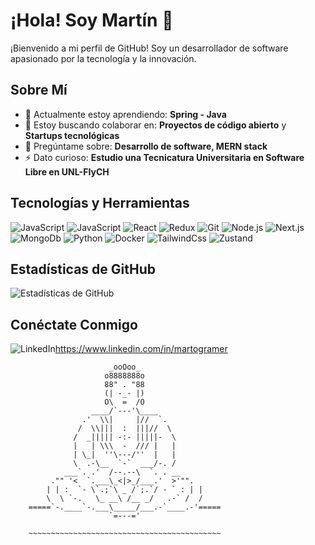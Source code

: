 # ¡Hola! Soy Martín 👋

¡Bienvenido a mi perfil de GitHub! Soy un desarrollador de software apasionado por la tecnología y la innovación.

## Sobre Mí

- 🌱 Actualmente estoy aprendiendo: **Spring - Java**
- 👯 Estoy buscando colaborar en: **Proyectos de código abierto** y **Startups tecnológicas**
- 💬 Pregúntame sobre: **Desarrollo de software, MERN stack**
- ⚡ Dato curioso: **Estudio una Tecnicatura Universitaria en Software Libre en UNL-FIyCH**

## Tecnologías y Herramientas

![JavaScript](https://img.shields.io/badge/-Typescript-black?style=flat-square&logo=typescript)
![JavaScript](https://img.shields.io/badge/-JavaScript-black?style=flat-square&logo=javascript)
![React](https://img.shields.io/badge/-React-black?style=flat-square&logo=react)
![Redux](https://img.shields.io/badge/-Redux-black?style=flat-square&logo=redux)
![Git](https://img.shields.io/badge/-Git-black?style=flat-square&logo=git)
![Node.js](https://img.shields.io/badge/-Node.js-black?style=flat-square&logo=node.js)
![Next.js](https://img.shields.io/badge/-Next.js-black?style=flat-square&logo=next.js)
![MongoDb](https://img.shields.io/badge/-MongoDb-black?style=flat-square&logo=mongodb)
![Python](https://img.shields.io/badge/-Python-black?style=flat-square&logo=python)
![Docker](https://img.shields.io/badge/-Docker-black?style=flat-square&logo=docker)
![TailwindCss](https://img.shields.io/badge/-TailwindCss-black?style=flat-square&logo=tailwindcss)
![Zustand](https://img.shields.io/badge/-Zustand-black?style=flat-square&logo=zustand)

## Estadísticas de GitHub

![Estadísticas de GitHub](https://github-readme-stats.vercel.app/api?username=Martogramer&show_icons=true&theme=radical)

## Conéctate Conmigo

![LinkedIn](https://img.shields.io/badge/-LinkedIn-blue?style=flat-square&logo=linkedin)https://www.linkedin.com/in/martogramer


```
                      _ooOoo_
                     o8888888o
                     88" . "88
                     (| -_- |)
                     O\  =  /O
                  ____/`---'\____
                .'  \\|     |//  `.
               /  \\|||  :  |||//  \
              /  _||||| -:- |||||-  \
              |   | \\\  -  /// |   |
              | \_|  ''\---/''  |   |
              \  .-\__  `-`  ___/-. /
            ___`. .'  /--.--\  `. . __
         ."" '<  `.___\_<|>_/___.'  >'"".
        | | :  `- \`.;`\ _ /`;.`/ - ` : | |
        \  \ `-.   \_ __\ /__ _/   .-` /  /
    =====`-.____`-.___\_____/___.-`____.-'=====
                      `=---='
    
    ~~~~~~~~~~~~~~~~~~~~~~~~~~~~~~~~~~~~~~~~~~~
``` 
